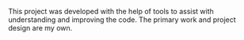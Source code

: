 This project was developed with the help of  tools to assist with understanding and improving the code. The primary work and project design are my own.
